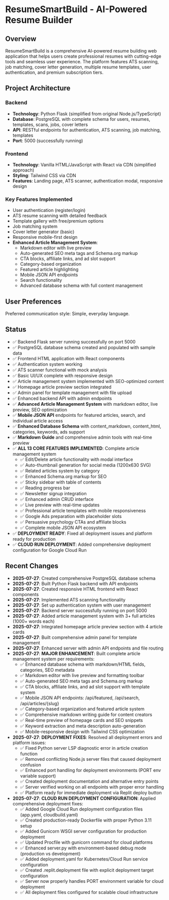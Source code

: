 # ResumeSmartBuild - AI-Powered Resume Builder

## Overview

ResumeSmartBuild is a comprehensive AI-powered resume building web application that helps users create professional resumes with cutting-edge tools and seamless user experience. The platform features ATS scanning, job matching, cover letter generation, multiple resume templates, user authentication, and premium subscription tiers.

## Project Architecture

### Backend
- **Technology**: Python Flask (simplified from original Node.js/TypeScript)
- **Database**: PostgreSQL with complete schema for users, resumes, templates, scans, jobs, cover letters
- **API**: RESTful endpoints for authentication, ATS scanning, job matching, templates
- **Port**: 5000 (successfully running)

### Frontend
- **Technology**: Vanilla HTML/JavaScript with React via CDN (simplified approach)
- **Styling**: Tailwind CSS via CDN
- **Features**: Landing page, ATS scanner, authentication modal, responsive design

### Key Features Implemented
- User authentication (register/login)
- ATS resume scanning with detailed feedback  
- Template gallery with free/premium options
- Job matching system
- Cover letter generator (basic)
- Responsive mobile-first design
- **Enhanced Article Management System**:
  - Markdown editor with live preview
  - Auto-generated SEO meta tags and Schema.org markup
  - CTA blocks, affiliate links, and ad slot support
  - Category-based organization
  - Featured article highlighting
  - Mobile JSON API endpoints
  - Search functionality
  - Advanced database schema with full content management

## User Preferences

Preferred communication style: Simple, everyday language.

## Status

- ✅ Backend Flask server running successfully on port 5000
- ✅ PostgreSQL database schema created and populated with sample data
- ✅ Frontend HTML application with React components
- ✅ Authentication system working
- ✅ ATS scanner functional with mock analysis
- ✅ Basic UI/UX complete with responsive design
- ✅ Article management system implemented with SEO-optimized content
- ✅ Homepage article preview section integrated
- ✅ Admin panel for template management with file upload
- ✅ Enhanced backend API with admin endpoints
- ✅ **Advanced Article Management System** with markdown editor, live preview, SEO optimization
- ✅ **Mobile JSON API** endpoints for featured articles, search, and individual article access
- ✅ **Enhanced Database Schema** with content_markdown, content_html, categories, keywords, ads support
- ✅ **Markdown Guide** and comprehensive admin tools with real-time preview
- ✅ **ALL 13 CORE FEATURES IMPLEMENTED**: Complete article management system
  - ✅ Edit/Delete article functionality with modal interface
  - ✅ Auto-thumbnail generation for social media (1200x630 SVG)
  - ✅ Related articles system by category
  - ✅ Enhanced Schema.org markup for SEO
  - ✅ Sticky sidebar with table of contents
  - ✅ Reading progress bar
  - ✅ Newsletter signup integration
  - ✅ Enhanced admin CRUD interface
  - ✅ Live preview with real-time updates
  - ✅ Professional article templates with mobile responsiveness
  - ✅ Google Ads preparation with placeholder slots
  - ✅ Persuasive psychology CTAs and affiliate blocks
  - ✅ Complete mobile JSON API ecosystem
- ✅ **DEPLOYMENT READY**: Fixed all deployment issues and platform ready for production
- ✅ **CLOUD RUN DEPLOYMENT**: Added comprehensive deployment configuration for Google Cloud Run

## Recent Changes

- **2025-07-27**: Created comprehensive PostgreSQL database schema
- **2025-07-27**: Built Python Flask backend with API endpoints
- **2025-07-27**: Created responsive HTML frontend with React components
- **2025-07-27**: Implemented ATS scanning functionality
- **2025-07-27**: Set up authentication system with user management
- **2025-07-27**: Backend server successfully running on port 5000
- **2025-07-27**: Added article management system with 3+ full articles (1000+ words each)
- **2025-07-27**: Integrated homepage article preview section with 4 article cards
- **2025-07-27**: Built comprehensive admin panel for template management
- **2025-07-27**: Enhanced server with admin API endpoints and file routing
- **2025-07-27**: **MAJOR ENHANCEMENT**: Built complete article management system per requirements:
  - ✅ Enhanced database schema with markdown/HTML fields, categories, SEO metadata
  - ✅ Markdown editor with live preview and formatting toolbar
  - ✅ Auto-generated SEO meta tags and Schema.org markup
  - ✅ CTA blocks, affiliate links, and ad slot support with template system
  - ✅ Mobile JSON API endpoints: /api/featured, /api/search, /api/articles/{slug}
  - ✅ Category-based organization and featured article system
  - ✅ Comprehensive markdown writing guide for content creators
  - ✅ Real-time preview of homepage cards and SEO snippets
  - ✅ Keyword extraction and meta description auto-generation
  - ✅ Mobile-responsive design with Tailwind CSS optimization
- **2025-07-27**: **DEPLOYMENT FIXES**: Resolved all deployment errors and platform issues:
  - ✅ Fixed Python server LSP diagnostic error in article creation function
  - ✅ Removed conflicting Node.js server files that caused deployment confusion
  - ✅ Enhanced port handling for deployment environments (PORT env variable support)
  - ✅ Created deployment documentation and alternative entry points
  - ✅ Server verified working on all endpoints with proper error handling
  - ✅ Platform ready for immediate deployment via Replit deploy button
- **2025-07-27**: **CLOUD RUN DEPLOYMENT CONFIGURATION**: Applied comprehensive deployment fixes:
  - ✅ Added Google Cloud Run deployment configuration files (app.yaml, cloudbuild.yaml)
  - ✅ Created production-ready Dockerfile with proper Python 3.11 setup
  - ✅ Added Gunicorn WSGI server configuration for production deployment
  - ✅ Updated Procfile with gunicorn command for cloud platforms
  - ✅ Enhanced server.py with environment-based debug mode (production vs development)
  - ✅ Added deployment.yaml for Kubernetes/Cloud Run service configuration
  - ✅ Created .replit.deployment file with explicit deployment target configuration
  - ✅ Server now properly handles PORT environment variable for cloud deployment
  - ✅ All deployment files configured for scalable cloud infrastructure